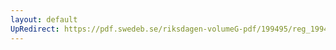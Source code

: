 ```yaml
---
layout: default
UpRedirect: https://pdf.swedeb.se/riksdagen-volumeG-pdf/199495/reg_199495/reg_199495_0168.pdf
---
```

